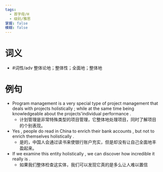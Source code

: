 ```yaml
---
tags:
  - 首字母/H
  - 级别/雅思
掌握: false
模糊: false
---
```

# 词义
- #词性/adv  整体论地；整体性；全面地；整体地
# 例句
- Program management is a very special type of project management that deals with projects holistically ; while at the same time being knowledgeable about the projects'individual performance .
	- 计划管理是非常特殊类型的项目管理，它整体地处理项目，同时了解项目的个别表现。
- Yes , people do read in China to enrich their bank accounts , but not to enrich themselves holistically .
	- 是的，中国人会通过读书来使银行账户充实，但是却没有让自己全面地丰盈起来。
- If we examine this entity holistically , we can discover how incredible it really is .
	- 如果我们整体检查这实体，我们可以发现它真的是多么让人难以置信

